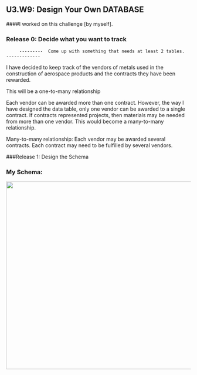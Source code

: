 ## U3.W9: Design Your Own DATABASE 

####I worked on this challenge [by myself].


### Release 0: Decide what you want to track
         ---------  Come up with something that needs at least 2 tables.  -------------

I have decided to keep track of the vendors of metals used in the construction of aerospace products and the contracts they have been rewarded.

This will be a one-to-many relationship

Each vendor can be awarded more than one contract.  However, the way I have designed the data table, only one vendor can be awarded to a single contract.  If contracts represented projects, then materials may be needed from more than one vendor.  This would become a many-to-many relationship.

Many-to-many relationship: Each vendor may be awarded several contracts.  Each contract may need to be fulfilled by several vendors.


###Release 1: Design the Schema
### My Schema:

<img src="../imgs/graphical_schema_of_vendors_and_contracts.jpg" height="510" width="592">





